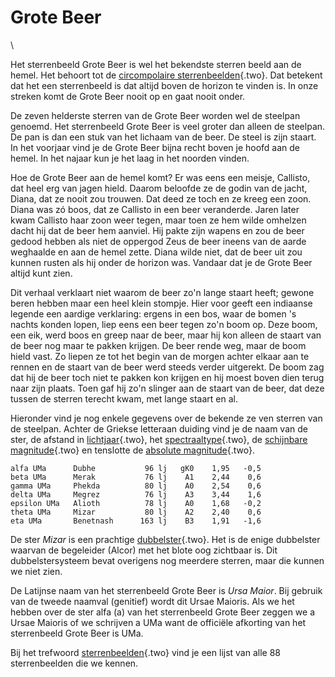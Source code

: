 # Grote Beer

\

Het sterrenbeeld Grote Beer is wel het bekendste sterren beeld aan de
hemel. Het behoort tot de [circompolaire
sterrenbeelden](circompolair.html){.two}. Dat betekent dat het een
sterrenbeeld is dat altijd boven de horizon te vinden is. In onze
streken komt de Grote Beer nooit op en gaat nooit onder.

De zeven helderste sterren van de Grote Beer worden wel de steelpan
genoemd. Het sterrenbeeld Grote Beer is veel groter dan alleen de
steelpan. De pan is dan een stuk van het lichaam van de beer. De steel
is zijn staart. In het voorjaar vind je de Grote Beer bijna recht boven
je hoofd aan de hemel. In het najaar kun je het laag in het noorden
vinden.

Hoe de Grote Beer aan de hemel komt? Er was eens een meisje, Callisto,
dat heel erg van jagen hield. Daarom beloofde ze de godin van de jacht,
Diana, dat ze nooit zou trouwen. Dat deed ze toch en ze kreeg een zoon.
Diana was zó boos, dat ze Callisto in een beer veranderde. Jaren later
kwam Callisto haar zoon weer tegen, maar toen ze hem wilde omhelzen
dacht hij dat de beer hem aanviel. Hij pakte zijn wapens en zou de beer
gedood hebben als niet de oppergod Zeus de beer ineens van de aarde
weghaalde en aan de hemel zette. Diana wilde niet, dat de beer uit zou
kunnen rusten als hij onder de horizon was. Vandaar dat je de Grote Beer
altijd kunt zien.

Dit verhaal verklaart niet waarom de beer zo\'n lange staart heeft;
gewone beren hebben maar een heel klein stompje. Hier voor geeft een
indiaanse legende een aardige verklaring: ergens in een bos, waar de
bomen \'s nachts konden lopen, liep eens een beer tegen zo\'n boom op.
Deze boom, een eik, werd boos en greep naar de beer, maar hij kon alleen
de staart van de beer nog maar te pakken krijgen. De beer rende weg,
maar de boom hield vast. Zo liepen ze tot het begin van de morgen achter
elkaar aan te rennen en de staart van de beer werd steeds verder
uitgerekt. De boom zag dat hij de beer toch niet te pakken kon krijgen
en hij moest boven dien terug naar zijn plaats. Toen gaf hij zo\'n
slinger aan de staart van de beer, dat deze tussen de sterren terecht
kwam, met lange staart en al.

Hieronder vind je nog enkele gegevens over de bekende ze ven sterren van
de steelpan. Achter de Griekse letteraan duiding vind je de naam van de
ster, de afstand in [lichtjaar](lichtjaa.html){.two}, het
[spectraaltype](spectraa.html){.two}, de [schijnbare
magnitude](magnitud.html){.two} en tenslotte de [absolute
magnitude](absolute.html){.two}.

     
    alfa UMa      Dubhe           96 lj   gK0    1,95   -0,5 
    beta UMa      Merak           76 lj    A1    2,44    0,6 
    gamma UMa     Phekda          80 lj    A0    2,54    0,6 
    delta UMa     Megrez          76 lj    A3    3,44    1,6 
    epsilon UMa   Alioth          78 lj    A0    1,68   -0,2 
    theta UMa     Mizar           80 lj    A2    2,40    0,6 
    eta UMa       Benetnash      163 lj    B3    1,91   -1,6 

De ster *Mizar* is een prachtige [dubbelster](dubbelst.html){.two}. Het
is de enige dubbelster waarvan de begeleider (Alcor) met het blote oog
zichtbaar is. Dit dubbelstersysteem bevat overigens nog meerdere
sterren, maar die kunnen we niet zien.

De Latijnse naam van het sterrenbeeld Grote Beer is *Ursa Maior*. Bij
gebruik van de tweede naamval (genitief) wordt dit Ursae Maioris. Als we
het hebben over de ster alfa (a) van het sterrenbeeld Grote Beer zeggen
we a Ursae Maioris of we schrijven a UMa want de officiële afkorting van
het sterrenbeeld Grote Beer is UMa.

Bij het trefwoord [sterrenbeelden](sterrenb.html){.two} vind je een
lijst van alle 88 sterrenbeelden die we kennen.
